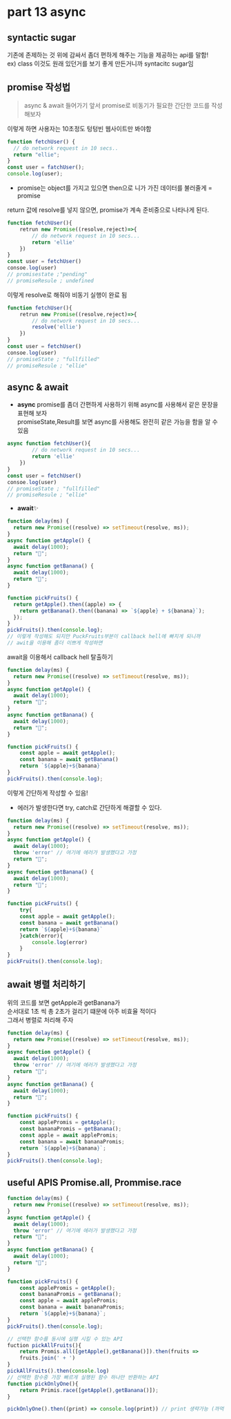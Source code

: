 # part 13 async

## syntactic sugar

기존에 존제하는 것 위에 감싸서 좀더 편하게 해주는 기능을 제공하는 api를 말함!<br>
ex) class 이것도 원래 있던거를 보기 좋게 만든거니까 syntacitc sugar임

## promise 작성법

> async & await 들어가기 앞서 promise로 비동기가 필요한 간단한 코드를 작성해보자

이렇게 하면 사용자는 10초정도 텅텅빈 웹사이트만 봐야함

```js
function fetchUser() {
  // do network request in 10 secs..
  return "ellie";
}
const user = fatchUser();
console.log(user);
```

- promise는 object를 가지고 있으면 then으로 니가 가진 데이터를 불러줄게 = promise

return 값에 resolve를 넣지 않으면, promise가 계속 준비중으로 나타나게 된다.

```js
function fetchUser(){
    retrun new Promise((resolve,reject)=>{
        // do network request in 10 secs...
        return 'ellie'
    })
}
const user = fetchUser()
consoe.log(user)
// promisestate ;"pending"
// promiseResule ; undefined

```

이렇게 resolve로 해줘야 비동기 실행이 완료 됨

```js
function fetchUser(){
    retrun new Promise((resolve,reject)=>{
        // do network request in 10 secs...
        resolve('ellie')
    })
}
const user = fetchUser()
consoe.log(user)
// promiseState ; "fullfilled"
// promiseResule ; "ellie"
```

## async & await

- **async**
  promise를 좀더 간편하게 사용하기 위해 async를 사용해서 같은 문장을 표현해 보자<br>
  promiseState,Result를 보면 async를 사용해도 완전히 같은 가능을 함을 알 수 있음

```js
async function fetchUser(){
        // do network request in 10 secs...
        return 'ellie'
    })
}
const user = fetchUser()
consoe.log(user)
// promiseState ; "fullfilled"
// promiseResule ; "ellie"
```

- **await**✨

```js
function delay(ms) {
  return new Promise((resolve) => setTimeout(resolve, ms));
}
async function getApple() {
  await delay(1000);
  return "🍎";
}
async function getBanana() {
  await delay(1000);
  return "🍊";
}

function pickFruits() {
  return getApple().then((apple) => {
    return getBanana().then((banana) => `${apple} + ${banana}`);
  });
}
pickFruits().then(console.log);
// 이렇게 작성해도 되지만 PuckFruits부분이 callback hell에 빠지게 되니까
// awit을 이용해 좀더 이쁘게 작성하면
```

await을 이용해서 callback hell 탈출하기

```js
function delay(ms) {
  return new Promise((resolve) => setTimeout(resolve, ms));
}
async function getApple() {
  await delay(1000);
  return "🍎";
}
async function getBanana() {
  await delay(1000);
  return "🍊";
}

function pickFruits() {
    const apple = await getApple();
    const banana = await getBanana()
    return `${apple}+${banana}`
}
pickFruits().then(console.log);
```

이렇게 간단하게 작성할 수 있음!

- 에러가 발생한다면 try, catch로 간단하게 해결할 수 있다.

```js
function delay(ms) {
  return new Promise((resolve) => setTimeout(resolve, ms));
}
async function getApple() {
  await delay(1000);
  throw 'error' // 여기에 에러가 발생했다고 가정
  return "🍎";
}
async function getBanana() {
  await delay(1000);
  return "🍊";
}

function pickFruits() {
    try{
    const apple = await getApple();
    const banana = await getBanana()
    return `${apple}+${banana}`
    }catch(error){
        console.log(error)
    }
}
pickFruits().then(console.log);
```

## await 병렬 처리하기

위의 코드를 보면 getApple과 getBanana가 <br>
순서대로 1초 씩 총 2초가 걸리기 떄문에 아주 비효율 적이다<br>
그래서 병렬로 처리해 주자

```js
function delay(ms) {
  return new Promise((resolve) => setTimeout(resolve, ms));
}
async function getApple() {
  await delay(1000);
  throw 'error' // 여기에 에러가 발생했다고 가정
  return "🍎";
}
async function getBanana() {
  await delay(1000);
  return "🍊";
}

function pickFruits() {
    const applePromis = getApple();
    const bananaPromis = getBanana();
    const apple = await applePromis;
    const banana = await bananaPromis;
    return `${apple}+${banana}`;
}
pickFruits().then(console.log);
```

## useful APIS Promise.all, Prommise.race

```js
function delay(ms) {
  return new Promise((resolve) => setTimeout(resolve, ms));
}
async function getApple() {
  await delay(1000);
  throw 'error' // 여기에 에러가 발생했다고 가정
  return "🍎";
}
async function getBanana() {
  await delay(1000);
  return "🍊";
}

function pickFruits() {
    const applePromis = getApple();
    const bananaPromis = getBanana();
    const apple = await applePromis;
    const banana = await bananaPromis;
    return `${apple}+${banana}`;
}
pickFruits().then(console.log);

// 선택한 함수를 동시에 실행 시킬 수 있는 API
fuction pickAllFruits(){
    return Promis.all([getApple(),getBanana()]).then(fruits =>
    fruits.join(' + ')
}
pickAllFruits().then(console.log)
// 선택한 함수중 가장 빠르게 실행된 함수 하나만 반환하는 API
function pickOnlyOne(){
    return Primis.race([getApple(),getBanana()]);
}

pickOnlyOne().then((print) => console.log(print)) // print 생략가능 (까먹을까봐 위랑 비교하라고 적어 둠)
```
